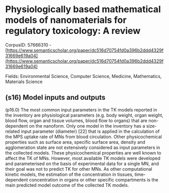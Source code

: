 # Physiologically based mathematical models of nanomaterials for regulatory toxicology: A review

CorpusID: 57666310 - [https://www.semanticscholar.org/paper/dc516d70754fd0a396b2ddd4329f31669e619a04](https://www.semanticscholar.org/paper/dc516d70754fd0a396b2ddd4329f31669e619a04)

Fields: Environmental Science, Computer Science, Medicine, Mathematics, Materials Science

## (s16) Model inputs and outputs
(p16.0) The most common input parameters in the TK models reported in the inventory are physiological parameters (e.g. body weight, organ weight, blood flow, organ and tissue volumes, blood flow to organs) that are non-dependent on the nanoform. Only one model in the inventory has a size-related input parameter (diameter) [22] that is applied in the calculation of the MPS uptake rate of MNs from blood circulation. Other physicochemical properties such as surface area, specific surface area, density and agglomeration state are not extensively considered as input parameters in the collected models. These physicochemical properties are well known to affect the TK of MNs. However, most available TK models were developed and parameterised on the basis of experimental data for a single MN, and their goal was not to predict TK for other MNs. As other computational kinetic models, the estimation of the concentration in tissues, time-dependent concentration in organs or other specific compartments is the main predicted model outcome of the collected TK models.
